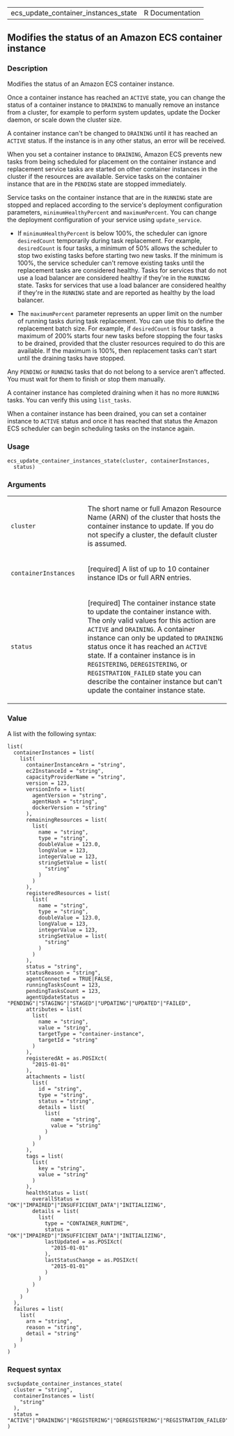 <table style="width: 100%;">
<tbody>
<tr class="odd">
<td>ecs_update_container_instances_state</td>
<td style="text-align: right;">R Documentation</td>
</tr>
</tbody>
</table>

## Modifies the status of an Amazon ECS container instance

### Description

Modifies the status of an Amazon ECS container instance.

Once a container instance has reached an `ACTIVE` state, you can change
the status of a container instance to `DRAINING` to manually remove an
instance from a cluster, for example to perform system updates, update
the Docker daemon, or scale down the cluster size.

A container instance can't be changed to `DRAINING` until it has reached
an `ACTIVE` status. If the instance is in any other status, an error
will be received.

When you set a container instance to `DRAINING`, Amazon ECS prevents new
tasks from being scheduled for placement on the container instance and
replacement service tasks are started on other container instances in
the cluster if the resources are available. Service tasks on the
container instance that are in the `PENDING` state are stopped
immediately.

Service tasks on the container instance that are in the `RUNNING` state
are stopped and replaced according to the service's deployment
configuration parameters, `minimumHealthyPercent` and `maximumPercent`.
You can change the deployment configuration of your service using
`update_service`.

-   If `minimumHealthyPercent` is below 100%, the scheduler can ignore
    `desiredCount` temporarily during task replacement. For example,
    `desiredCount` is four tasks, a minimum of 50% allows the scheduler
    to stop two existing tasks before starting two new tasks. If the
    minimum is 100%, the service scheduler can't remove existing tasks
    until the replacement tasks are considered healthy. Tasks for
    services that do not use a load balancer are considered healthy if
    they're in the `RUNNING` state. Tasks for services that use a load
    balancer are considered healthy if they're in the `RUNNING` state
    and are reported as healthy by the load balancer.

-   The `maximumPercent` parameter represents an upper limit on the
    number of running tasks during task replacement. You can use this to
    define the replacement batch size. For example, if `desiredCount` is
    four tasks, a maximum of 200% starts four new tasks before stopping
    the four tasks to be drained, provided that the cluster resources
    required to do this are available. If the maximum is 100%, then
    replacement tasks can't start until the draining tasks have stopped.

Any `PENDING` or `RUNNING` tasks that do not belong to a service aren't
affected. You must wait for them to finish or stop them manually.

A container instance has completed draining when it has no more
`RUNNING` tasks. You can verify this using `list_tasks`.

When a container instance has been drained, you can set a container
instance to `ACTIVE` status and once it has reached that status the
Amazon ECS scheduler can begin scheduling tasks on the instance again.

### Usage

    ecs_update_container_instances_state(cluster, containerInstances,
      status)

### Arguments

<table>
<colgroup>
<col style="width: 35%" />
<col style="width: 65%" />
</colgroup>
<tbody>
<tr class="odd">
<td><code
id="ecs_update_container_instances_state_:_cluster">cluster</code></td>
<td><p>The short name or full Amazon Resource Name (ARN) of the cluster
that hosts the container instance to update. If you do not specify a
cluster, the default cluster is assumed.</p></td>
</tr>
<tr class="even">
<td><code
id="ecs_update_container_instances_state_:_containerInstances">containerInstances</code></td>
<td><p>[required] A list of up to 10 container instance IDs or full ARN
entries.</p></td>
</tr>
<tr class="odd">
<td><code
id="ecs_update_container_instances_state_:_status">status</code></td>
<td><p>[required] The container instance state to update the container
instance with. The only valid values for this action are
<code>ACTIVE</code> and <code>DRAINING</code>. A container instance can
only be updated to <code>DRAINING</code> status once it has reached an
<code>ACTIVE</code> state. If a container instance is in
<code>REGISTERING</code>, <code>DEREGISTERING</code>, or
<code>REGISTRATION_FAILED</code> state you can describe the container
instance but can't update the container instance state.</p></td>
</tr>
</tbody>
</table>

### Value

A list with the following syntax:

    list(
      containerInstances = list(
        list(
          containerInstanceArn = "string",
          ec2InstanceId = "string",
          capacityProviderName = "string",
          version = 123,
          versionInfo = list(
            agentVersion = "string",
            agentHash = "string",
            dockerVersion = "string"
          ),
          remainingResources = list(
            list(
              name = "string",
              type = "string",
              doubleValue = 123.0,
              longValue = 123,
              integerValue = 123,
              stringSetValue = list(
                "string"
              )
            )
          ),
          registeredResources = list(
            list(
              name = "string",
              type = "string",
              doubleValue = 123.0,
              longValue = 123,
              integerValue = 123,
              stringSetValue = list(
                "string"
              )
            )
          ),
          status = "string",
          statusReason = "string",
          agentConnected = TRUE|FALSE,
          runningTasksCount = 123,
          pendingTasksCount = 123,
          agentUpdateStatus = "PENDING"|"STAGING"|"STAGED"|"UPDATING"|"UPDATED"|"FAILED",
          attributes = list(
            list(
              name = "string",
              value = "string",
              targetType = "container-instance",
              targetId = "string"
            )
          ),
          registeredAt = as.POSIXct(
            "2015-01-01"
          ),
          attachments = list(
            list(
              id = "string",
              type = "string",
              status = "string",
              details = list(
                list(
                  name = "string",
                  value = "string"
                )
              )
            )
          ),
          tags = list(
            list(
              key = "string",
              value = "string"
            )
          ),
          healthStatus = list(
            overallStatus = "OK"|"IMPAIRED"|"INSUFFICIENT_DATA"|"INITIALIZING",
            details = list(
              list(
                type = "CONTAINER_RUNTIME",
                status = "OK"|"IMPAIRED"|"INSUFFICIENT_DATA"|"INITIALIZING",
                lastUpdated = as.POSIXct(
                  "2015-01-01"
                ),
                lastStatusChange = as.POSIXct(
                  "2015-01-01"
                )
              )
            )
          )
        )
      ),
      failures = list(
        list(
          arn = "string",
          reason = "string",
          detail = "string"
        )
      )
    )

### Request syntax

    svc$update_container_instances_state(
      cluster = "string",
      containerInstances = list(
        "string"
      ),
      status = "ACTIVE"|"DRAINING"|"REGISTERING"|"DEREGISTERING"|"REGISTRATION_FAILED"
    )
